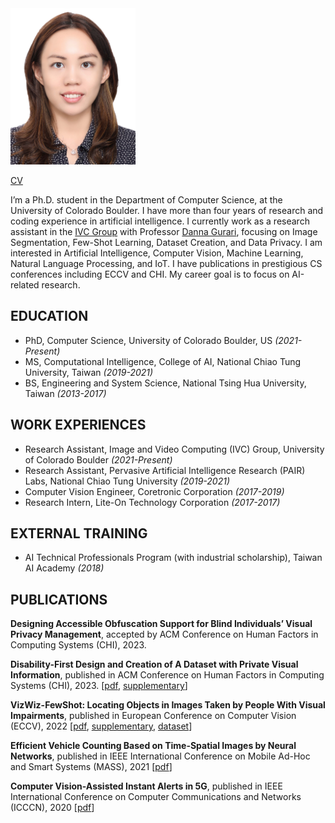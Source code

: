 <img src="IMG_7217.JPG" width="200">

[CV](Everley_Tseng_Resume.pdf)

I’m a Ph.D. student in the Department of Computer Science, at the University of Colorado Boulder. I have more than four years of research and coding experience in artificial intelligence. I currently work as a research assistant in the [IVC Group](https://home.cs.colorado.edu/~DrG/IVC_Group.html) with Professor [Danna Gurari](https://home.cs.colorado.edu/~DrG/AboutMe.html), focusing on Image Segmentation, Few-Shot Learning, Dataset Creation, and Data Privacy. I am interested in Artificial Intelligence, Computer Vision, Machine Learning, Natural Language Processing, and IoT. I have publications in prestigious CS conferences including ECCV and CHI. My career goal is to focus on AI-related research.

## EDUCATION

- PhD, Computer Science, University of Colorado Boulder, US *(2021-Present)*
- MS, Computational Intelligence, College of AI, National Chiao Tung University, Taiwan *(2019-2021)*
- BS, Engineering and System Science, National Tsing Hua University, Taiwan *(2013-2017)*

## WORK EXPERIENCES

- Research Assistant, Image and Video Computing (IVC) Group, University of Colorado Boulder *(2021-Present)*
- Research Assistant, Pervasive Artificial Intelligence Research (PAIR) Labs, National Chiao Tung University *(2019-2021)*
- Computer Vision Engineer, Coretronic Corporation *(2017-2019)*
- Research Intern, Lite-On Technology Corporation *(2017-2017)*

## EXTERNAL TRAINING

- AI Technical Professionals Program (with industrial scholarship), Taiwan AI Academy  *(2018)*

## PUBLICATIONS
**Designing Accessible Obfuscation Support for Blind Individuals’ Visual Privacy Management**, accepted by ACM Conference on Human Factors in Computing Systems (CHI), 2023.
 
**Disability-First Design and Creation of A Dataset with Private Visual Information**, published in ACM Conference on Human Factors in Computing Systems (CHI), 2023. [[pdf](https://drive.google.com/file/d/1AYM1PO6szCUBPtfKnvn-9tkm-dXJ0Hh7/view), [supplementary](https://drive.google.com/file/d/1RoYnkCzxRE-gvZ2d0-CYQH8F7uC3r-hj/view)]

**VizWiz-FewShot: Locating Objects in Images Taken by People With Visual Impairments**, published in European Conference on Computer Vision (ECCV), 2022 [[pdf](https://arxiv.org/abs/2207.11810), [supplementary](https://www.ecva.net/papers/eccv_2022/papers_ECCV/papers/136680563-supp.pdf), [dataset](https://vizwiz.org/)]

**Efficient Vehicle Counting Based on Time-Spatial Images by Neural Networks**, published in IEEE International Conference on Mobile Ad-Hoc and Smart Systems (MASS), 2021 [[pdf](https://ieeexplore.ieee.org/document/9637752)]

**Computer Vision-Assisted Instant Alerts in 5G**, published in IEEE International Conference on Computer Communications and Networks (ICCCN), 2020 [[pdf](https://ieeexplore.ieee.org/abstract/document/9209751)]
